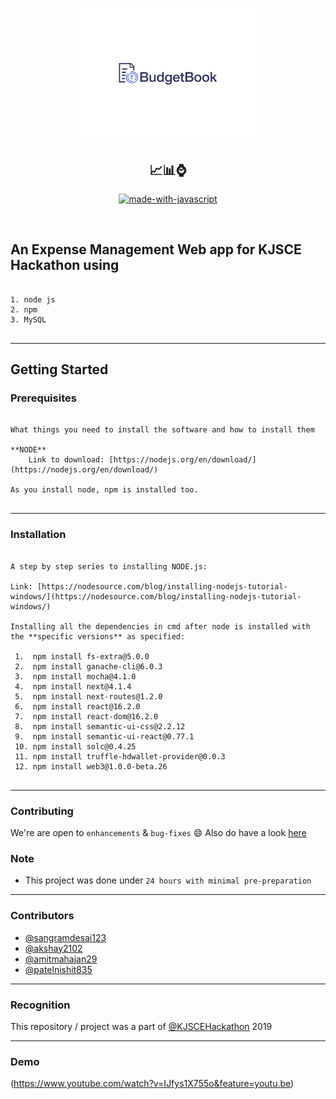 <p align="center">
  <a href="" rel="noopener">
 <img width=300px src="https://github.com/akshay2102/Smart-Expense-Manager/blob/master/public/images/logo.png" alt="Fundchain-logo"></a>
</p>


<div align = "center">
<h2>📈📊⌚</h2>

</div>
<div align="center">

  [![made-with-javascript](https://forthebadge.com/images/badges/made-with-javascript.svg)](https://www.javascript.org/)

  <br>
  
</div>



An Expense Management Web app for KJSCE Hackathon using
------------------------------------------

<pre><code>
1. node js
2. npm
3. MySQL
 </code></pre>
 
 ------------------------------------------
## Getting Started



### Prerequisites
<pre><code>
What things you need to install the software and how to install them

**NODE** 
    Link to download: [https://nodejs.org/en/download/](https://nodejs.org/en/download/)
 
As you install node, npm is installed too.
 </code></pre>
 
------------------------------------------
### Installation
 <pre><code>
A step by step series to installing NODE.js:
 
Link: [https://nodesource.com/blog/installing-nodejs-tutorial-windows/](https://nodesource.com/blog/installing-nodejs-tutorial-windows/)
 
Installing all the dependencies in cmd after node is installed with the **specific versions** as specified:
 
 1.  npm install fs-extra@5.0.0
 2.  npm install ganache-cli@6.0.3
 3.  npm install mocha@4.1.0
 4.  npm install next@4.1.4
 5.  npm install next-routes@1.2.0
 6.  npm install react@16.2.0
 7.  npm install react-dom@16.2.0
 8.  npm install semantic-ui-css@2.2.12
 9.  npm install semantic-ui-react@0.77.1
 10. npm install solc@0.4.25
 11. npm install truffle-hdwallet-provider@0.0.3
 12. npm install web3@1.0.0-beta.26
 </code></pre>


------------------------------------------
### Contributing

 We're are open to `enhancements` & `bug-fixes` :smile: Also do have a look [here](./CONTRIBUTING.md)
 

### Note

- This project was done under `24 hours with minimal pre-preparation`

------------------------------------------
### Contributors

- [@sangramdesai123](https://github.com/sangramdesai123)
- [@akshay2102](https://github.com/akshay2102)
- [@amitmahajan29](https://github.com/amitmahajan29)
- [@patelnishit835](https://github.com/patelnishit835)

------------------------------------------
### Recognition

This repository / project was a part of [@KJSCEHackathon](#) 2019

------------------------------------------

### Demo
(https://www.youtube.com/watch?v=IJfys1X755o&feature=youtu.be)

